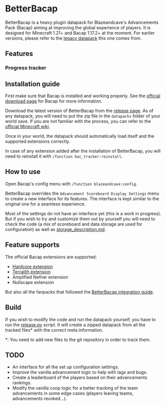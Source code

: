 # BetterBacap

BetterBacap is a heavy plugin datapack for Blazeandcave's Advancements Pack (Bacap) aiming at improving the global experience of players. It is designed for Minecraft 1.21+ and Bacap 1.17.2+ at the moment. For earlier versions, please refer to the [legacy datapack](https://github.com/Juloos/MCDatapack.BacapTracker) this one comes from.

## Features
### Progress tracker

## Installation guide
First make sure that Bacap is installed and working properly. See the [official download page](https://www.planetminecraft.com/data-pack/blazeandcave-s-advancements-pack-1-12/) for Bacap for more information.

Download the latest version of BetterBacap from the [release page](https://github.com/Juloos/MCDatapack.BetterBacap/releases). As of any datapack, you will need to put the zip file in the `datapacks` folder of your world save. If you are not familiar with the process, you can refer to the [official Minecraft wiki](https://minecraft.fandom.com/wiki/Tutorials/Installing_a_data_pack).

Once in your world, the datapack should automatically load itself and the supported extensions correctly. 

In case of any extension added after the installation of BetterBacap, you will need to reinstall it with `/function bac_tracker:reinstall`.

## How to use

Open Bacap's config menu with `/function blazeandcave:config`.

BetterBacap overrides the `Advancement Scoreboard Display Settings` menu to create a new interface for its features. The interface is kept similar to the original one for a seamless experience.

Most of the settings do not have an interface yet (this is a work in progress). But if you wish to try and customize them out by yourself you will need to check the code (a mix of scoreboard and data storage are used for configuration) as well as [storage_description.md](storage_description.md).

## Feature supports
The official Bacap extensions are supported:
- [Hardcore extension](https://www.planetminecraft.com/data-pack/blazeandcave-s-advancements-pack-hardcore-version/)
- [Terralith extension](https://www.planetminecraft.com/data-pack/blazeandcave-s-advancements-pack-terralith-version/)
- Amplified Nether extension
- Nullscape extension

But also all the fanpacks that followed the [BetterBacap integration guide](bacap_fanpacks_handlers.md).

## Build
If you wish to modify the code and run the datapack yourself, you have to run the [release.py](release.py) script. It will create a zipped datapack from all the tracked files\* with the correct meta information.

\*: You need to add new files to the git repository in order to track them.

## TODO
- An interface for all the set up configuration settings.
- Improve the vanilla advancement logic to help with lags and bugs.
- Create a leaderboard of the players based on their advancements rankings.
- Modify the vanilla coop logic for a better tracking of the team advancements in some edge cases (players leaving teams, advancements revoked...).
